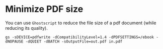 # Minimize PDF size

You can use `Ghostscript` to reduce the file size of a pdf document (while reducing its quality).

```
gs -sDEVICE=pdfwrite -dCompatibilityLevel=1.4 -dPDFSETTINGS=/ebook -dNOPAUSE -dQUIET -dBATCH -sOutputFile=out.pdf in.pdf
```
